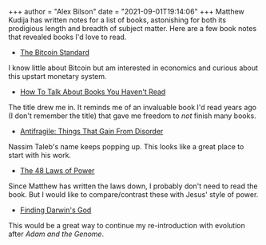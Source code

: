 +++
author = "Alex Bilson"
date = "2021-09-01T19:14:06"
+++
Matthew Kudija has written notes for a list of books, astonishing for both its prodigious length and breadth of subject matter. Here are a few book notes that revealed books I'd love to read.

- [The Bitcoin Standard](https://matthewkudija.com/reading-notes/2021-03-14-The-Bitcoin-Standard.html)

I know little about Bitcoin but am interested in economics and curious about this upstart monetary system.

- [How To Talk About Books You Haven't Read](https://matthewkudija.com/reading-notes/2021-06-01-How-to-Talk-About-Books-You-Haven't-Read.html)

The title drew me in. It reminds me of an invaluable book I'd read years ago (I don't remember the title) that gave me freedom to _not_ finish many books.

- [Antifragile: Things That Gain From Disorder](https://matthewkudija.com/reading-notes/2020-12-21-Antifragile.html)

Nassim Taleb's name keeps popping up. This looks like a great place to start with his work.

- [The 48 Laws of Power](https://matthewkudija.com/reading-notes/2014-06-05-The-48-Laws-of-Power.html)

Since Matthew has written the laws down, I probably don't need to read the book. But I would like to compare/contrast these with Jesus' style of power.

- [Finding Darwin's God](https://matthewkudija.com/reading-notes/2014-08-07-Finding-Darwin%E2%80%99s-God.html)

This would be a great way to continue my re-introduction with evolution after _Adam and the Genome_.
